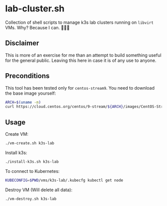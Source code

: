 # lab-cluster.sh

Collection of shell scripts to manage k3s lab clusters running on `libvirt` VMs. Why? Because I can. 🤷🏻‍♂️

## Disclaimer

This is more of an exercise for me than an attempt to build something useful for the general public. Leaving this here in case it is of any use to anyone.

## Preconditions

This tool has been tested only for `centos-stream9`. You need to download the base image yourself:

```sh
ARCH=$(uname -m)
curl https://cloud.centos.org/centos/9-stream/${ARCH}/images/CentOS-Stream-GenericCloud-9-latest.${ARCH}.qcow2 -o images/centos-stream9.${ARCH}.qcow2
```

## Usage

Create VM:

```sh
./vm-create.sh k3s-lab
```

Install k3s:

```sh
./install-k3s.sh k3s-lab
```

To connect to Kubernetes:

```sh
KUBECONFIG=$PWD/vms/k3s-lab/.kubecfg kubectl get node
```

Destroy VM (Will delete all data):

```sh
./vm-destroy.sh k3s-lab
```
